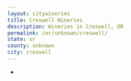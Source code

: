 ```yaml
---
layout: citywineries
title: Creswell Wineries
description: Wineries in Creswell, OR
permalink: /or/unknown/creswell/
state: or
county: unknown
city: creswell
---
```

-
